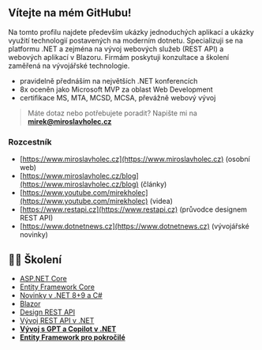 ## Vítejte na mém GitHubu!

Na tomto profilu najdete především ukázky jednoduchých aplikací a ukázky využití technologií postavených na moderním dotnetu. Specializuji se na platformu .NET a zejména na vývoj webových služeb (REST API) a webových aplikací v Blazoru. Firmám poskytuji konzultace a školení zaměřená na vývojářské technologie.

- pravidelně přednáším na největších .NET konferencích
- 8x oceněn jako Microsoft MVP za oblast Web Development
- certifikace MS, MTA, MCSD, MCSA, převážně webový vývoj

> Máte dotaz nebo potřebujete poradit? Napište mi na **mirek@miroslavholec.cz**

### Rozcestník
- [https://www.miroslavholec.cz](https://www.miroslavholec.cz) (osobní web)
- [https://www.miroslavholec.cz/blog](https://www.miroslavholec.cz/blog) (články)
- [https://www.youtube.com/mirekholec](https://www.youtube.com/mirekholec) (videa)
- [https://www.restapi.cz](https://www.restapi.cz) (průvodce designem REST API)
- [https://www.dotnetnews.cz](https://www.dotnetnews.cz) (vývojářské novinky)

## 🧑‍🎓 Školení

- [ASP.NET Core](https://www.miroslavholec.cz/skoleni/asp-net-core)
- [Entity Framework Core](https://www.miroslavholec.cz/skoleni/entity-framework-core)
- [Novinky v .NET 8+9 a C#](https://www.miroslavholec.cz/skoleni/novinky-net-9-a-csharp)
- [Blazor](https://www.miroslavholec.cz/skoleni/blazor)
- [Design REST API](https://www.miroslavholec.cz/skoleni/rest-api-design)
- [Vývoj REST API v .NET](https://www.miroslavholec.cz/skoleni/vyvoj-rest-api-v-net)
- **[Vývoj s GPT a Copilot v .NET](https://www.miroslavholec.cz/skoleni/vyvoj-gpt-copilot-net)**
- **[Entity Framework pro pokročilé](https://www.miroslavholec.cz/skoleni/entity-framework-pro-pokrocile)**
